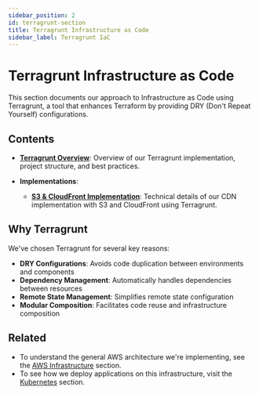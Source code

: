 ```yaml
---
sidebar_position: 2
id: terragrunt-section
title: Terragrunt Infrastructure as Code
sidebar_label: Terragrunt IaC
---
```


# Terragrunt Infrastructure as Code

This section documents our approach to Infrastructure as Code using Terragrunt, a tool that enhances Terraform by providing DRY (Don't Repeat Yourself) configurations.

## Contents

- **[Terragrunt Overview](terragrunt-overview)**: Overview of our Terragrunt implementation, project structure, and best practices.

- **Implementations**:
  - **[S3 & CloudFront Implementation](implementations/s3-cloudfront-implementation)**: Technical details of our CDN implementation with S3 and CloudFront using Terragrunt.

## Why Terragrunt

We've chosen Terragrunt for several key reasons:

- **DRY Configurations**: Avoids code duplication between environments and components
- **Dependency Management**: Automatically handles dependencies between resources
- **Remote State Management**: Simplifies remote state configuration
- **Modular Composition**: Facilitates code reuse and infrastructure composition

## Related

- To understand the general AWS architecture we're implementing, see the [AWS Infrastructure](/docs/organization/technology/infrastructure/aws/aws-architecture-overview) section.
- To see how we deploy applications on this infrastructure, visit the [Kubernetes](/docs/organization/technology/infrastructure/kubernetes/kubernetes-overview) section. 